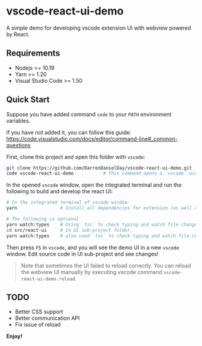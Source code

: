 # vscode-react-ui-demo

A simple demo for developing vscode extension UI with webview powered by React.

## Requirements

- Nodejs >= 10.19
- Yarn >= 1.20
- Visual Studio Code >= 1.50

## Quick Start

Suppose you have added command `code` to your `PATH` environment variables.

If you have not added it, you can follow this guide: <https://code.visualstudio.com/docs/editor/command-line#_common-questions>

First, clone this project and open this folder with `vscode`:

```sh
git clone https://github.com/DarrenDanielDay/vscode-react-ui-demo.git
code vscode-react-ui-demo           # This command opens a `vscode` window.
```

In the opened `vscode` window, open the integrated terminal and run the following to build and develop the react UI:

```sh
# In the integrated terminal of vscode window
yarn                # Install all dependencies for extension (as well as dependencies of UI sub-project).

# The following is optional
yarn watch:types    # Using `tsc` to check typing and watch file changes.
cd src/react-ui     # In UI sub-project folder,
yarn watch:types    # also used `tsc` to check typing and watch file changes.
```

Then press `F5` in `vscode`, and you will see the demo UI in a new `vscode` window. Edit source code in UI sub-project and see changes!

> Note that sometimes the UI failed to reload correctly. You can reload the webview UI manually by executing vscode command `vscode-react-ui-demo.reload`.

## TODO

* Better CSS support
* Better communication API
* Fix issue of reload

**Enjoy!**
